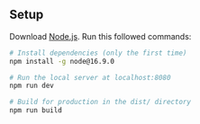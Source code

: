 ## Setup
Download [Node.js](https://nodejs.org/en/download/).
Run this followed commands:

``` bash
# Install dependencies (only the first time)
npm install -g node@16.9.0 

# Run the local server at localhost:8080
npm run dev

# Build for production in the dist/ directory
npm run build
```
